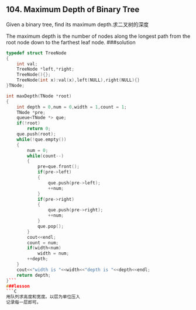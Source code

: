 
## 104. Maximum Depth of Binary Tree
Given a binary tree, find its maximum depth.求二叉树的深度

The maximum depth is the number of nodes along the longest path from the root node down to the farthest leaf node.
###solution
```C++
typedef struct TreeNode
{
    int val;
    TreeNode *left,*right;
    TreeNode(){};
    TreeNode(int x):val(x),left(NULL),right(NULL){}
}TNode;

int maxDepth(TNode *root)
{
    int depth = 0,num = 0,width = 1,count = 1;
    TNode *pre;
    queue<TNode *> que;
    if(!root)
        return 0;
    que.push(root);
    while(!que.empty())
    {
        num = 0;
        while(count--)
        {
            pre=que.front();
            if(pre->left)
            {
                que.push(pre->left);
                ++num;
            }
            if(pre->right)
            {
                que.push(pre->right);
                ++num;
            }
            que.pop();
        }
        cout<<endl;
        count = num;
        if(width<num)
            width = num;
        ++depth;
    }
    cout<<"width is "<<width<<"depth is "<<depth<<endl;
    return depth;
}```
###lesson
```C
用队列求高度和宽度。以层为单位压入
记录每一层即可。
```